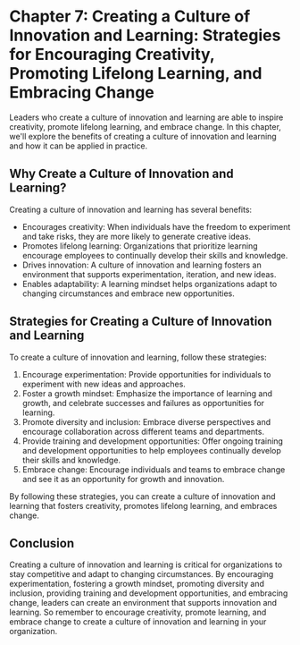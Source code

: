 Chapter 7: Creating a Culture of Innovation and Learning: Strategies for Encouraging Creativity, Promoting Lifelong Learning, and Embracing Change
==================================================================================================================================================

Leaders who create a culture of innovation and learning are able to inspire creativity, promote lifelong learning, and embrace change. In this chapter, we'll explore the benefits of creating a culture of innovation and learning and how it can be applied in practice.

Why Create a Culture of Innovation and Learning?
------------------------------------------------

Creating a culture of innovation and learning has several benefits:

* Encourages creativity: When individuals have the freedom to experiment and take risks, they are more likely to generate creative ideas.
* Promotes lifelong learning: Organizations that prioritize learning encourage employees to continually develop their skills and knowledge.
* Drives innovation: A culture of innovation and learning fosters an environment that supports experimentation, iteration, and new ideas.
* Enables adaptability: A learning mindset helps organizations adapt to changing circumstances and embrace new opportunities.

Strategies for Creating a Culture of Innovation and Learning
------------------------------------------------------------

To create a culture of innovation and learning, follow these strategies:

1. Encourage experimentation: Provide opportunities for individuals to experiment with new ideas and approaches.
2. Foster a growth mindset: Emphasize the importance of learning and growth, and celebrate successes and failures as opportunities for learning.
3. Promote diversity and inclusion: Embrace diverse perspectives and encourage collaboration across different teams and departments.
4. Provide training and development opportunities: Offer ongoing training and development opportunities to help employees continually develop their skills and knowledge.
5. Embrace change: Encourage individuals and teams to embrace change and see it as an opportunity for growth and innovation.

By following these strategies, you can create a culture of innovation and learning that fosters creativity, promotes lifelong learning, and embraces change.

Conclusion
----------

Creating a culture of innovation and learning is critical for organizations to stay competitive and adapt to changing circumstances. By encouraging experimentation, fostering a growth mindset, promoting diversity and inclusion, providing training and development opportunities, and embracing change, leaders can create an environment that supports innovation and learning. So remember to encourage creativity, promote learning, and embrace change to create a culture of innovation and learning in your organization.


